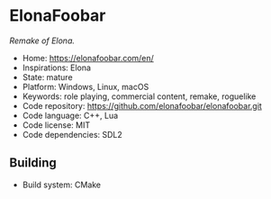 # ElonaFoobar

_Remake of Elona._

- Home: https://elonafoobar.com/en/
- Inspirations: Elona
- State: mature
- Platform: Windows, Linux, macOS
- Keywords: role playing, commercial content, remake, roguelike
- Code repository: https://github.com/elonafoobar/elonafoobar.git
- Code language: C++, Lua
- Code license: MIT
- Code dependencies: SDL2

## Building

- Build system: CMake
